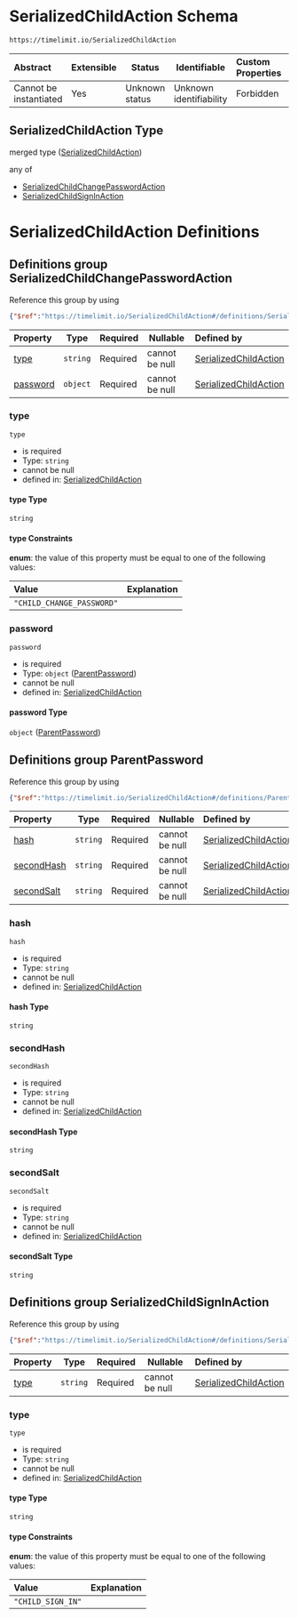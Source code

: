 # SerializedChildAction Schema

```txt
https://timelimit.io/SerializedChildAction
```




| Abstract               | Extensible | Status         | Identifiable            | Custom Properties | Additional Properties | Access Restrictions | Defined In                                                                                    |
| :--------------------- | ---------- | -------------- | ----------------------- | :---------------- | --------------------- | ------------------- | --------------------------------------------------------------------------------------------- |
| Cannot be instantiated | Yes        | Unknown status | Unknown identifiability | Forbidden         | Allowed               | none                | [SerializedChildAction.schema.json](SerializedChildAction.schema.json "open original schema") |

## SerializedChildAction Type

merged type ([SerializedChildAction](serializedchildaction.md))

any of

-   [SerializedChildChangePasswordAction](serializedchildaction-definitions-serializedchildchangepasswordaction.md "check type definition")
-   [SerializedChildSignInAction](serializedchildaction-definitions-serializedchildsigninaction.md "check type definition")

# SerializedChildAction Definitions

## Definitions group SerializedChildChangePasswordAction

Reference this group by using

```json
{"$ref":"https://timelimit.io/SerializedChildAction#/definitions/SerializedChildChangePasswordAction"}
```

| Property              | Type     | Required | Nullable       | Defined by                                                                                                                                                                                                                           |
| :-------------------- | -------- | -------- | -------------- | :----------------------------------------------------------------------------------------------------------------------------------------------------------------------------------------------------------------------------------- |
| [type](#type)         | `string` | Required | cannot be null | [SerializedChildAction](serializedchildaction-definitions-serializedchildchangepasswordaction-properties-type.md "https&#x3A;//timelimit.io/SerializedChildAction#/definitions/SerializedChildChangePasswordAction/properties/type") |
| [password](#password) | `object` | Required | cannot be null | [SerializedChildAction](serializedchildaction-definitions-parentpassword.md "https&#x3A;//timelimit.io/SerializedChildAction#/definitions/SerializedChildChangePasswordAction/properties/password")                                  |

### type




`type`

-   is required
-   Type: `string`
-   cannot be null
-   defined in: [SerializedChildAction](serializedchildaction-definitions-serializedchildchangepasswordaction-properties-type.md "https&#x3A;//timelimit.io/SerializedChildAction#/definitions/SerializedChildChangePasswordAction/properties/type")

#### type Type

`string`

#### type Constraints

**enum**: the value of this property must be equal to one of the following values:

| Value                     | Explanation |
| :------------------------ | ----------- |
| `"CHILD_CHANGE_PASSWORD"` |             |

### password




`password`

-   is required
-   Type: `object` ([ParentPassword](serializedchildaction-definitions-parentpassword.md))
-   cannot be null
-   defined in: [SerializedChildAction](serializedchildaction-definitions-parentpassword.md "https&#x3A;//timelimit.io/SerializedChildAction#/definitions/SerializedChildChangePasswordAction/properties/password")

#### password Type

`object` ([ParentPassword](serializedchildaction-definitions-parentpassword.md))

## Definitions group ParentPassword

Reference this group by using

```json
{"$ref":"https://timelimit.io/SerializedChildAction#/definitions/ParentPassword"}
```

| Property                  | Type     | Required | Nullable       | Defined by                                                                                                                                                                                             |
| :------------------------ | -------- | -------- | -------------- | :----------------------------------------------------------------------------------------------------------------------------------------------------------------------------------------------------- |
| [hash](#hash)             | `string` | Required | cannot be null | [SerializedChildAction](serializedchildaction-definitions-parentpassword-properties-hash.md "https&#x3A;//timelimit.io/SerializedChildAction#/definitions/ParentPassword/properties/hash")             |
| [secondHash](#secondhash) | `string` | Required | cannot be null | [SerializedChildAction](serializedchildaction-definitions-parentpassword-properties-secondhash.md "https&#x3A;//timelimit.io/SerializedChildAction#/definitions/ParentPassword/properties/secondHash") |
| [secondSalt](#secondsalt) | `string` | Required | cannot be null | [SerializedChildAction](serializedchildaction-definitions-parentpassword-properties-secondsalt.md "https&#x3A;//timelimit.io/SerializedChildAction#/definitions/ParentPassword/properties/secondSalt") |

### hash




`hash`

-   is required
-   Type: `string`
-   cannot be null
-   defined in: [SerializedChildAction](serializedchildaction-definitions-parentpassword-properties-hash.md "https&#x3A;//timelimit.io/SerializedChildAction#/definitions/ParentPassword/properties/hash")

#### hash Type

`string`

### secondHash




`secondHash`

-   is required
-   Type: `string`
-   cannot be null
-   defined in: [SerializedChildAction](serializedchildaction-definitions-parentpassword-properties-secondhash.md "https&#x3A;//timelimit.io/SerializedChildAction#/definitions/ParentPassword/properties/secondHash")

#### secondHash Type

`string`

### secondSalt




`secondSalt`

-   is required
-   Type: `string`
-   cannot be null
-   defined in: [SerializedChildAction](serializedchildaction-definitions-parentpassword-properties-secondsalt.md "https&#x3A;//timelimit.io/SerializedChildAction#/definitions/ParentPassword/properties/secondSalt")

#### secondSalt Type

`string`

## Definitions group SerializedChildSignInAction

Reference this group by using

```json
{"$ref":"https://timelimit.io/SerializedChildAction#/definitions/SerializedChildSignInAction"}
```

| Property        | Type     | Required | Nullable       | Defined by                                                                                                                                                                                                           |
| :-------------- | -------- | -------- | -------------- | :------------------------------------------------------------------------------------------------------------------------------------------------------------------------------------------------------------------- |
| [type](#type-1) | `string` | Required | cannot be null | [SerializedChildAction](serializedchildaction-definitions-serializedchildsigninaction-properties-type.md "https&#x3A;//timelimit.io/SerializedChildAction#/definitions/SerializedChildSignInAction/properties/type") |

### type




`type`

-   is required
-   Type: `string`
-   cannot be null
-   defined in: [SerializedChildAction](serializedchildaction-definitions-serializedchildsigninaction-properties-type.md "https&#x3A;//timelimit.io/SerializedChildAction#/definitions/SerializedChildSignInAction/properties/type")

#### type Type

`string`

#### type Constraints

**enum**: the value of this property must be equal to one of the following values:

| Value             | Explanation |
| :---------------- | ----------- |
| `"CHILD_SIGN_IN"` |             |
